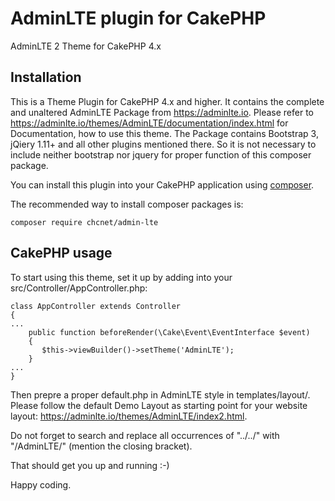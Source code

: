 # AdminLTE plugin for CakePHP

AdminLTE 2 Theme for CakePHP 4.x
## Installation

This is a Theme Plugin for CakePHP 4.x and higher. It contains the complete and unaltered AdminLTE Package
from https://adminlte.io. Please refer to https://adminlte.io/themes/AdminLTE/documentation/index.html for 
Documentation, how to use this theme. The Package contains Bootstrap 3, jQiery 1.11+ and all other plugins 
mentioned there. So it is not necessary to include neither bootstrap nor jquery for proper function of this 
composer package.


You can install this plugin into your CakePHP application using [composer](https://getcomposer.org).

The recommended way to install composer packages is:

```
composer require chcnet/admin-lte
```
## CakePHP usage
To start using this theme, set it up by adding into your src/Controller/AppController.php:

```
class AppController extends Controller
{
...
    public function beforeRender(\Cake\Event\EventInterface $event)
    {
       $this->viewBuilder()->setTheme('AdminLTE');
    }
...
}
```
Then prepre a proper default.php in AdminLTE style in templates/layout/. Please follow the default Demo Layout as starting point for your website layout: https://adminlte.io/themes/AdminLTE/index2.html.

Do not forget to search and replace all occurrences of "../../" with  "/AdminLTE/" (mention the closing bracket).

That should get you up and running :-)

Happy coding. 

